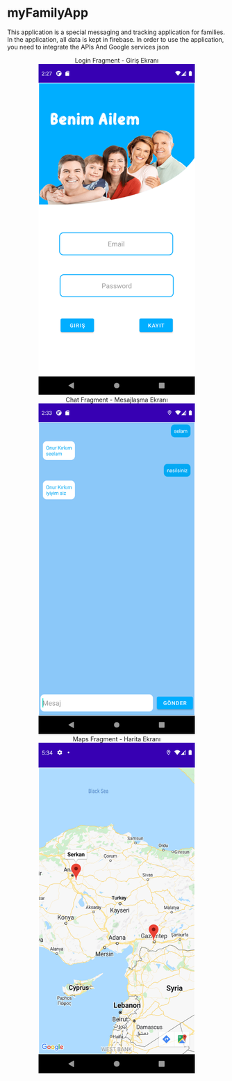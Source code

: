 # myFamilyApp

This application is a special messaging and tracking application for families.
In the application, all data is kept in firebase.
In order to use the application, you need to integrate the APIs And Google services json

<div align="center">
    Login Fragment - Giriş Ekranı
    <img src=https://github.com/onurkrkm/myFamilyApp/blob/master/Screenshot_1653791255.png width="360"</img> 
</div>
<div align="center">
    Chat Fragment - Mesajlaşma Ekranı 
    <img src=https://github.com/onurkrkm/myFamilyApp/blob/master/Screenshot_1653791625.png width="360"</img> 
</div>
<div align="center">
    Maps Fragment - Harita Ekranı
    <img src=https://github.com/onurkrkm/myFamilyApp/blob/master/Screenshot_1653791699.png width="360"</img> 
</div>
